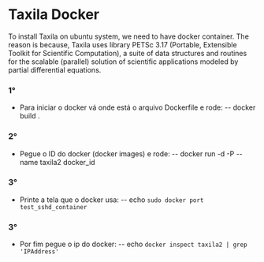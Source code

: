 # Taxila Docker

To install Taxila on ubuntu system, we need to have docker container. The reason is because, Taxila uses library PETSc 3.17 (Portable, Extensible Toolkit for Scientific Computation), a suite of data structures and routines for the scalable (parallel) solution of scientific applications modeled by partial differential equations. 

### 1°

- Para iniciar o docker vá onde está o arquivo Dockerfile e rode:
-- docker build .

### 2°

- Pegue o ID do docker (docker images) e rode:
-- docker run -d -P --name taxila2 docker_id

### 3°

- Printe a tela que o docker usa:
-- echo `sudo docker port test_sshd_container`

### 3°

- Por fim pegue o ip do docker:
-- echo `docker inspect taxila2 | grep 'IPAddress'`




